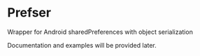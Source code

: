 Prefser
=======
Wrapper for Android sharedPreferences with object serialization

Documentation and examples will be provided later.

